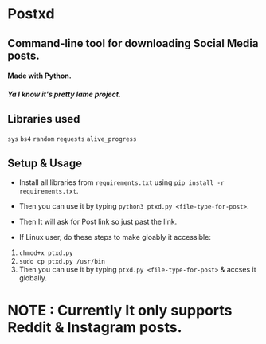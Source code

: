 # Postxd
## Command-line tool for downloading Social Media posts.
#### Made with Python.
##### Ya I know it's pretty lame project.
## Libraries used 
`sys` `bs4` `random` `requests` `alive_progress`

## Setup & Usage
- Install all libraries from `requirements.txt` using `pip install -r requirements.txt`.
- Then you can use it by typing `python3 ptxd.py <file-type-for-post>`.
- Then It will ask for Post link so just past the link.

- If Linux user, do these steps to make gloably it accessible:
1. `chmod+x ptxd.py`
2. `sudo cp ptxd.py /usr/bin`
3. Then you can use it by typing `ptxd.py <file-type-for-post>` & accses it globally.

# NOTE : Currently It only supports Reddit & Instagram posts.
